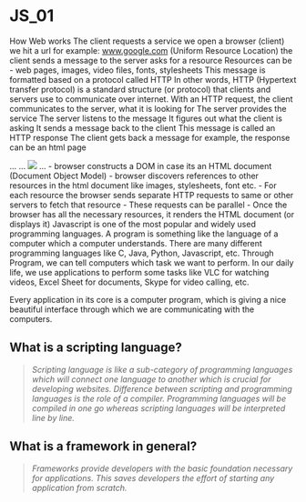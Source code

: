 # JS_01
How Web works
The client requests a service
we open a browser (client)
we hit a url for example: www.google.com (Uniform Resource Location)
the client sends a message to the server asks for a resource
Resources can be - web pages, images, video files, fonts, stylesheets
This message is formatted based on a protocol called HTTP
In other words, HTTP (Hypertext transfer protocol) is a standard structure (or protocol) that clients and servers use to communicate over internet.
With an HTTP request, the client communicates to the server, what it is looking for
The server provides the service
The server listens to the message
It figures out what the client is asking
It sends a message back to the client
This message is called an HTTP response
The client gets back a message
for example, the response can be an html page
<!DOCTYPE html>
<html>
...
	<link rel="stylesheet" href="styles.css">
...
  <img class="footer-sub__logo" src="<https://unsplash.com/assets/core/logo-black-df2168ed0c378fa5506b1816e75eb379d06cfcd0af01e07a2eb813ae9b5d7405.svg>">
...
</html>
- browser constructs a DOM in case its an HTML document (Document Object Model)
- browser discovers references to other resources in the html document like images, stylesheets, font etc.
- For each resource the browser sends separate HTTP requests to same or other servers to fetch that resource
- These requests can be parallel
- Once the browser has all the necessary resources, it renders the HTML document (or displays it)
Javascript is one of the most popular and widely used programming languages. 
A program is something like the language of a computer which a computer understands. There are many different programming languages like C, Java, Python, Javascript, etc. Through Program, we can tell computers which task we want to perform. In our daily life, we use applications to perform some tasks like VLC for watching videos, Excel Sheet for documents, Skype for video calling, etc.

Every application in its core is a computer program, which is giving a nice beautiful interface through which we are communicating with the computers.

## What is a scripting language?

> *Scripting language is like a sub-category of programming languages which will connect one language to another which is crucial for developing websites. Difference between scripting and programming languages is the role of a compiler. Programming languages will be compiled in one go whereas scripting languages will be interpreted line by line.*

## What is a framework in general?

> *Frameworks provide developers with the basic foundation necessary for applications. This saves developers the effort of starting any application from scratch.*
>
